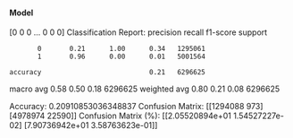 #### Model
[0 0 0 ... 0 0 0]
Classification Report:
              precision    recall  f1-score   support

           0       0.21      1.00      0.34   1295061
           1       0.96      0.00      0.01   5001564

    accuracy                           0.21   6296625
   macro avg       0.58      0.50      0.18   6296625
weighted avg       0.80      0.21      0.08   6296625

Accuracy: 0.20910853036348837
Confusion Matrix:
[[1294088     973]
 [4978974   22590]]
Confusion Matrix (%):
[[2.05520894e+01 1.54527227e-02]
 [7.90736942e+01 3.58763623e-01]]
